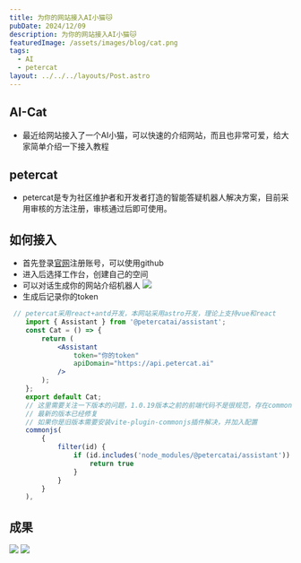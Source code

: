 ```yaml
---
title: 为你的网站接入AI小猫🐱
pubDate: 2024/12/09
description: 为你的网站接入AI小猫🐱
featuredImage: /assets/images/blog/cat.png
tags:
  - AI
  - petercat
layout: ../../../layouts/Post.astro
---
```

## AI-Cat

* 最近给网站接入了一个AI小猫，可以快速的介绍网站，而且也非常可爱，给大家简单介绍一下接入教程

## petercat

* petercat是专为社区维护者和开发者打造的智能答疑机器人解决方案，目前采用审核的方法注册，审核通过后即可使用。

## 如何接入

* 首先登录[官网](https://petercat.ai/)注册账号，可以使用github
* 进入后选择工作台，创建自己的空间
* 可以对话生成你的网站介绍机器人
  ![](/assets/images/blog/cat-1.png)
* 生成后记录你的token

```jsx
 // petercat采用react+antd开发，本网站采用astro开发，理论上支持vue和react
 	import { Assistant } from '@petercatai/assistant';
	const Cat = () => {
		return (
			<Assistant
				token="你的token"
				apiDomain="https://api.petercat.ai"
			/>
		);
	};
	export default Cat;
	// 这里需要关注一下版本的问题，1.0.19版本之前的前端代码不是很规范，存在commonjs和esm混用问题
	// 最新的版本已经修复
	// 如果你是旧版本需要安装vite-plugin-commonjs插件解决，并加入配置
	commonjs(
		{
			filter(id) {
				if (id.includes('node_modules/@petercatai/assistant')) {
					return true
				}
			}
		}
	),
```

## 成果

![](/assets/images/blog/cat-2.png)
![](/assets/images/blog/cat-3.png)
